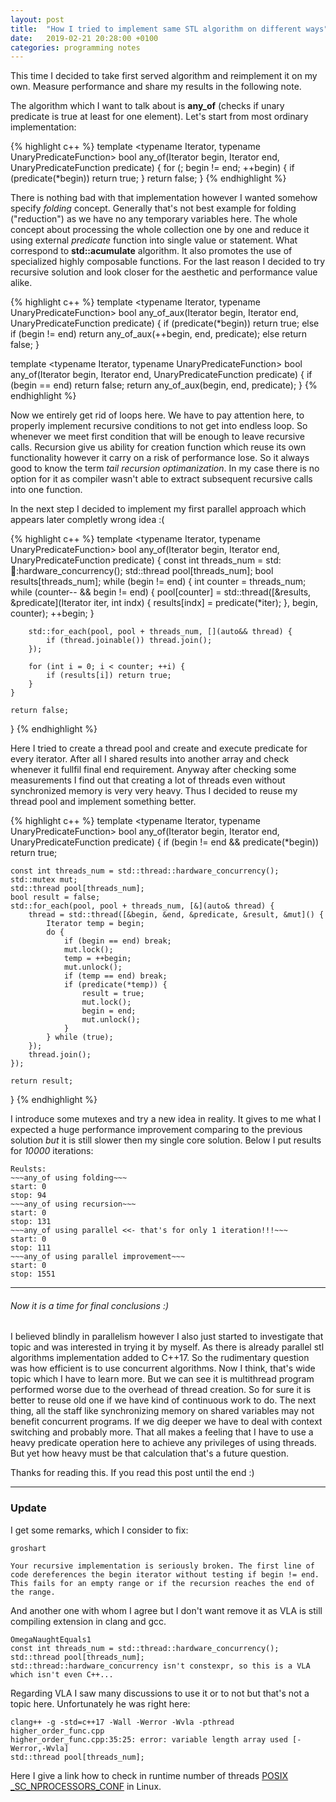 ```yaml
---
layout: post
title:  "How I tried to implement same STL algorithm on different ways"
date:   2019-02-21 20:28:00 +0100
categories: programming notes
---
```


This time I decided to take first served algorithm and reimplement it on my own. 
Measure performance and share my results in the following note.

The algorithm which I want to talk about is **any_of** (checks if unary predicate is true at least for one element).
Let's start from most ordinary implementation:

{% highlight c++ %}
template <typename Iterator, typename UnaryPredicateFunction>
bool any_of(Iterator begin, Iterator end, UnaryPredicateFunction predicate) {
    for (; begin != end; ++begin) {
        if (predicate(*begin)) return true;
    }
    return false;
}
{% endhighlight %}

There is nothing bad with that implementation however I wanted somehow specify *folding* concept.
Generally that's not best example for folding ("reduction") as we have no any temporary variables here. The whole concept about
processing the whole collection one by one and reduce it using external *predicate* function into single value or statement.
What correspond to **std::acumulate** algorithm. It also promotes the use of specialized highly composable functions. 
For the last reason I decided to try recursive solution and look closer for the aesthetic and performance value alike.

{% highlight c++ %}
template <typename Iterator, typename UnaryPredicateFunction>
bool any_of_aux(Iterator begin, Iterator end, UnaryPredicateFunction predicate) {
    if (predicate(*begin)) return true;
    else if (begin != end) return any_of_aux(++begin, end, predicate);
    else return false;
}

template <typename Iterator, typename UnaryPredicateFunction>
bool any_of(Iterator begin, Iterator end, UnaryPredicateFunction predicate) {
    if (begin == end) return false;
    return any_of_aux(begin, end, predicate);
}
{% endhighlight %}

Now we entirely get rid of loops here. We have to pay attention here, to properly implement recursive conditions to not
get into endless loop. So whenever we meet first condition that will be enough to leave recursive calls. Recursion give
us ability for creation function which reuse its own functionality however it carry on a risk of performance lose. 
So it always good to know the term *tail recursion optimanization*. In my case there is no option for it as compiler
wasn't able to extract subsequent recursive calls into one function.

In the next step I decided to implement my first parallel approach which appears later completly wrong idea :(

{% highlight c++ %}
template <typename Iterator, typename UnaryPredicateFunction>
bool any_of(Iterator begin, Iterator end, UnaryPredicateFunction predicate) {
    const int threads_num = std::thread::hardware_concurrency();
    std::thread pool[threads_num];
    bool results[threads_num];
    while (begin != end) {
        int counter = threads_num;
        while (counter-- && begin != end) {
            pool[counter] = std::thread([&results, &predicate](Iterator iter, int indx) {
                results[indx] = predicate(*iter);
            }, begin, counter);
            ++begin;
        }

        std::for_each(pool, pool + threads_num, [](auto&& thread) {
            if (thread.joinable()) thread.join();
        });

        for (int i = 0; i < counter; ++i) {
            if (results[i]) return true;
        }
    }

    return false;
}
{% endhighlight %}

Here I tried to create a thread pool and create and execute predicate for every iterator. After all I shared results into
another array and check whenever it fullfil final end requirement. Anyway after checking some measurements I find out that
creating a lot of threads even without synchronized memory is very very heavy. Thus I decided to reuse my thread pool and
implement something better.

{% highlight c++ %}
template <typename Iterator, typename UnaryPredicateFunction>
bool any_of(Iterator begin, Iterator end, UnaryPredicateFunction predicate) {
    if (begin != end && predicate(*begin)) return true;

    const int threads_num = std::thread::hardware_concurrency();
    std::mutex mut;
    std::thread pool[threads_num];
    bool result = false;
    std::for_each(pool, pool + threads_num, [&](auto& thread) {
        thread = std::thread([&begin, &end, &predicate, &result, &mut]() {
            Iterator temp = begin;
            do {
                if (begin == end) break;
                mut.lock();
                temp = ++begin;
                mut.unlock();
                if (temp == end) break;
                if (predicate(*temp)) {
                    result = true;
                    mut.lock();
                    begin = end;
                    mut.unlock();
                }
            } while (true);
        });
        thread.join();
    });

    return result;
}
{% endhighlight %}

I introduce some mutexes and try a new idea in reality. It gives to me what I expected a huge performance improvement
comparing to the previous solution *but* it is still slower then my single core solution. Below I put results for *10000* iterations:

```
Reulsts:
~~~any_of using folding~~~
start: 0
stop: 94
~~~any_of using recursion~~~
start: 0
stop: 131
~~~any_of using parallel <<- that's for only 1 iteration!!!~~~
start: 0
stop: 111
~~~any_of using parallel improvement~~~
start: 0
stop: 1551
```

----
###### Now it is a time for final conclusions :)
I believed blindly in parallelism however I also just started to investigate that topic and was interested in trying it by myself.
As there is already parallel stl algorithms implementation added to C++17. So the rudimentary question was how efficient is 
to use concurrent algorithms. Now I think, that's wide topic which I have to learn more. But we can see it is multithread
program performed worse due to the overhead of thread creation. So for sure it is better to reuse old one if we have kind of
continuous work to do. The next thing, all the staff like synchronizing memory on shared variables may not benefit concurrent
programs. If we dig deeper we have to deal with context switching and probably more. That all makes a feeling that I have to
use a heavy predicate operation here to achieve any privileges of using threads. But yet how heavy must be that calculation
that's a future question.

Thanks for reading this. If you read this post until the end :)

----
### Update
I get some remarks, which I consider to fix:
```
groshart

Your recursive implementation is seriously broken. The first line of code dereferences the begin iterator without testing if begin != end. This fails for an empty range or if the recursion reaches the end of the range.
```
And another one with whom I agree but I don't want remove it as VLA is still compiling extension in clang and gcc.
```
OmegaNaughtEquals1
const int threads_num = std::thread::hardware_concurrency();
std::thread pool[threads_num];
std::thread::hardware_concurrency isn't constexpr, so this is a VLA which isn't even C++...
```
Regarding VLA I saw many discussions to use it or to not but that's not a topic here. Unfortunately he was right here:
```
clang++ -g -std=c++17 -Wall -Werror -Wvla -pthread higher_order_func.cpp 
higher_order_func.cpp:35:25: error: variable length array used [-Werror,-Wvla]
std::thread pool[threads_num];
```
Here I give a link how to check in runtime number of threads [POSIX _SC_NPROCESSORS_CONF](http://refspecs.linuxbase.org/LSB_4.1.0/LSB-Core-generic/LSB-Core-generic/baselib-sysconf.html) in Linux.